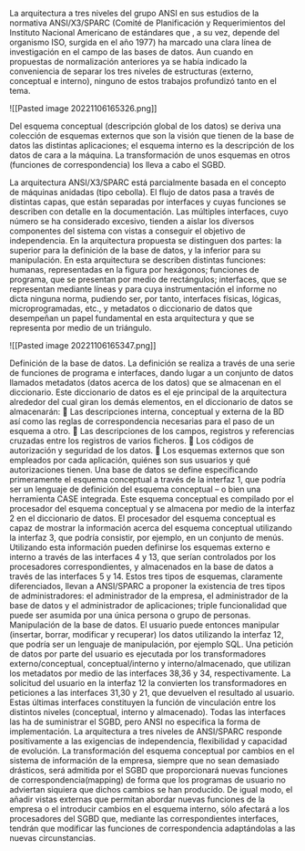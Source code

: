 La arquitectura a tres niveles del grupo ANSI en sus estudios de la
normativa ANSI/X3/SPARC (Comité de Planificación y Requerimientos del
Instituto Nacional Americano de estándares que , a su vez, depende del
organismo ISO, surgida en el año 1977) ha marcado una clara línea de
investigación en el campo de las bases de datos. Aun cuando en propuestas de
normalización anteriores ya se había indicado la conveniencia de separar los tres
niveles de estructuras (externo, conceptual e interno), ninguno de estos trabajos
profundizó tanto en el tema.

![[Pasted image 20221106165326.png]]

Del esquema conceptual (descripción global de los datos) se deriva una
colección de esquemas externos que son la visión que tienen de la base de datos
las distintas aplicaciones; el esquema interno es la descripción de los datos de
cara a la máquina. La transformación de unos esquemas en otros (funciones de
correspondencia) los lleva a cabo el SGBD.

La arquitectura ANSI/X3/SPARC está parcialmente basada en el concepto
de máquinas anidadas (tipo cebolla). El flujo de datos pasa a través de distintas
capas, que están separadas por interfaces y cuyas funciones se describen con
detalle en la documentación. Las múltiples interfaces, cuyo número se ha
considerado excesivo, tienden a aislar los diversos componentes del sistema con
vistas a conseguir el objetivo de independencia.
En la arquitectura propuesta se distinguen dos partes: la superior para la
definición de la base de datos, y la inferior para su manipulación. En esta
arquitectura se describen distintas funciones: humanas, representadas en la
figura por hexágonos; funciones de programa, que se presentan por medio de
rectángulos; interfaces, que se representan mediante líneas y para cuya
instrumentación el informe no dicta ninguna norma, pudiendo ser, por tanto,
interfaces físicas, lógicas, microprogramadas, etc., y metadatos o diccionario de
datos que desempeñan un papel fundamental en esta arquitectura y que se
representa por medio de un triángulo.

![[Pasted image 20221106165347.png]]

Definición de la base de datos. La definición se realiza a través de una
serie de funciones de programa e interfaces, dando lugar a un conjunto de datos
llamados metadatos (datos acerca de los datos) que se almacenan en el
diccionario. Este diccionario de datos es el eje principal de la arquitectura
alrededor del cual giran los demás elementos, en el diccionario de datos se
almacenarán:
 Las descripciones interna, conceptual y externa de la BD así como
las reglas de correspondencia necesarias para el paso de un
esquema a otro.
 Las descripciones de los campos, registros y referencias cruzadas
entre los registros de varios ficheros.
 Los códigos de autorización y seguridad de los datos.
 Los esquemas externos que son empleados por cada aplicación,
quiénes son sus usuarios y qué autorizaciones tienen.
Una base de datos se define especificando primeramente el esquema
conceptual a través de la interfaz 1, que podría ser un lenguaje de definición del
esquema conceptual – o bien una herramienta CASE integrada. Este esquema
conceptual es compilado por el procesador del esquema conceptual y se
almacena por medio de la interfaz 2 en el diccionario de datos.
El procesador del esquema conceptual es capaz de mostrar la
información acerca del esquema conceptual utilizando la interfaz 3, que podría
consistir, por ejemplo, en un conjunto de menús. Utilizando esta información
pueden definirse los esquemas externo e interno a través de las interfaces 4 y 13,
que serían controlados por los procesadores correspondientes, y almacenados en
la base de datos a través de las interfaces 5 y 14. Estos tres tipos de esquemas,
claramente diferenciados, llevan a ANSI/SPARC a proponer la existencia de tres
tipos de administradores: el administrador de la empresa, el administrador de la
base de datos y el administrador de aplicaciones; triple funcionalidad que puede
ser asumida por una única persona o grupo de personas.
Manipulación de la base de datos. El usuario puede entonces manipular
(insertar, borrar, modificar y recuperar) los datos utilizando la interfaz 12, que
podría ser un lenguaje de manipulación, por ejemplo SQL. Una petición de datos
por parte del usuario es ejecutada por los transformadores externo/conceptual,
conceptual/interno y interno/almacenado, que utilizan los metadatos por medio
de las interfaces 38,36 y 34, respectivamente. La solicitud del usuario en la
interfaz 12 la convierten los transformadores en peticiones a las interfaces 31,30
y 21, que devuelven el resultado al usuario. Estas últimas interfaces constituyen
la función de vinculación entre los distintos niveles (conceptual, interno y
almacenado).
Todas las interfaces las ha de suministrar el SGBD, pero ANSI no
especifica la forma de implementación.
La arquitectura a tres niveles de ANSI/SPARC responde positivamente a
las exigencias de independencia, flexibilidad y capacidad de evolución. La
transformación del esquema conceptual por cambios en el sistema de
información de la empresa, siempre que no sean demasiado drásticos, será
admitida por el SGBD que proporcionará nuevas funciones de correspondencia(mapping) de forma que los programas de usuario no adviertan siquiera que
dichos cambios se han producido. De igual modo, el añadir vistas externas que
permitan abordar nuevas funciones de la empresa o el introducir cambios en el
esquema interno, sólo afectará a los procesadores del SGBD que, mediante las
correspondientes interfaces, tendrán que modificar las funciones de
correspondencia adaptándolas a las nuevas circunstancias.
